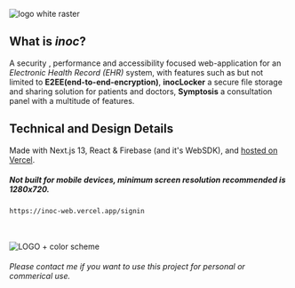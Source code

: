 ![logo white raster](https://github.com/itshenryx/inoc-web/assets/69627509/bacb5f41-3ba6-416b-9e71-e50d4dbfec4d)


## What is <i>inoc</i>? 

A security , performance and accessibility focused web-application for an <i>Electronic Health Record (EHR)</i> system, with features such as but not limited to <b>E2EE(end-to-end-encryption)</b>, <b>inocLocker</b> a secure file storage and sharing solution for patients and doctors, <b>Symptosis</b> a consultation panel with a multitude of features.

## Technical and Design Details 

Made with Next.js 13, React & Firebase (and it's WebSDK), and <a href="https://inoc-web.vercel.app/dash">hosted on Vercel</a>.
##### <i> Not built for mobile devices, minimum screen resolution recommended is 1280x720. </i>
```
https://inoc-web.vercel.app/signin
```
<br/><br/>
![LOGO + color scheme](https://github.com/itshenryx/inoc-web/assets/69627509/2f3222bf-7366-4bdb-ae73-df2d0028a679)


###### Please contact me if you want to use this project for personal or commerical use.
